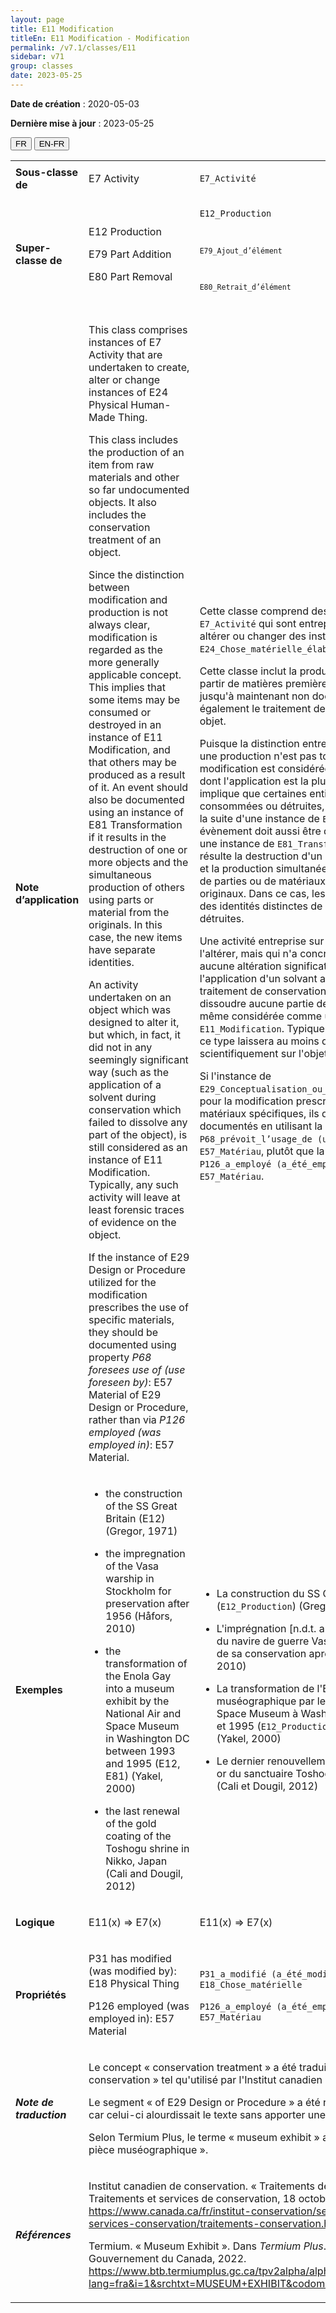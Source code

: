 ```yaml
---
layout: page
title: E11 Modification
titleEn: E11 Modification - Modification
permalink: /v7.1/classes/E11
sidebar: v71
group: classes
date: 2023-05-25
---
```


**Date de création** : 2020-05-03

**Dernière mise à jour** : 2023-05-25

<div class="lang-buttons">
 <button id="fr" class="activate">FR</button>
 <button id="en-fr">EN-FR</button>
</div>

<table>
<tbody>
<tr>
<td><strong>Sous-classe de</strong></td>
<td class="en">
<p>E7 Activity</p>
</td>
<td>
<p><code class="language-plaintext highlighter-rouge">E7_Activité</code></p>
</td>
</tr>
<tr>
<td><strong>Super-classe de</strong></td>
<td class="en">
<p>E12 Production </p>
<p>E79 Part Addition </p>
<p>E80 Part Removal</p>
</td>
<td>
<p><code class="language-plaintext highlighter-rouge">E12_Production</p>
<p><code class="language-plaintext highlighter-rouge">E79_Ajout_d’élément</code></p>
<p><code class="language-plaintext highlighter-rouge">E80_Retrait_d’élément</code></p>
</td>
</tr>
<tr>
<td><strong>Note d’application</strong></td>
<td class="en">
<p>This class comprises instances of E7 Activity that are undertaken to create, alter or change instances of E24 Physical Human-Made Thing. </p>
<p>This class includes the production of an item from raw materials and other so far undocumented objects. It also includes the conservation treatment of an object. </p>
<p>Since the distinction between modification and production is not always clear, modification is regarded as the more generally applicable concept. This implies that some items may be consumed or destroyed in an instance of E11 Modification, and that others may be produced as a result of it. An event should also be documented using an instance of E81 Transformation if it results in the destruction of one or more objects and the simultaneous production of others using parts or material from the originals. In this case, the new items have separate identities. </p>
<p>An activity undertaken on an object which was designed to alter it, but which, in fact, it did not in any seemingly significant way (such as the application of a solvent during conservation which failed to dissolve any part of the object), is still considered as an instance of E11 Modification. Typically, any such activity will leave at least forensic traces of evidence on the object. </p>
<p>If the instance of E29 Design or Procedure utilized for the modification prescribes the use of specific materials, they should be documented using property <em>P68 foresees use of (use foreseen by)</em>: E57 Material of E29 Design or Procedure, rather than via <em>P126 employed (was employed in)</em>: E57 Material.</p>
</td>
<td>
<p>Cette classe comprend des instances de <code class="language-plaintext highlighter-rouge">E7_Activité</code> qui sont entreprises pour créer, altérer ou changer des instances de <code class="language-plaintext highlighter-rouge">E24_Chose_matérielle_élaborée_par_l’humain</code>.</p>
<p>Cette classe inclut la production d'une entité à partir de matières premières et d'autres objets jusqu'à maintenant non documentés. Elle inclut également le traitement de conservation d'un objet.</p>
<p>Puisque la distinction entre une modification et une production n'est pas toujours claire, la modification est considérée comme le concept dont l'application est la plus générale. Cela implique que certaines entités peuvent être consommées ou détruites, mais aussi produites à la suite d'une instance de <code class="language-plaintext highlighter-rouge">E11_Modification</code>. Un évènement doit aussi être documenté en utilisant une instance de <code class="language-plaintext highlighter-rouge">E81_Transformation</code> s'il en résulte la destruction d'un ou de plusieurs objets et la production simultanée d'autres objets issus de parties ou de matériaux provenant des originaux. Dans ce cas, les nouvelles entités ont des identités distinctes de celles des entités détruites.</p>
<p>Une activité entreprise sur un objet en vue de l'altérer, mais qui n'a concrètement produit aucune altération significative (comme l'application d'un solvant au cours d'un traitement de conservation qui n'a permis de dissoudre aucune partie de l'objet) est quand même considérée comme une instance de <code class="language-plaintext highlighter-rouge">E11_Modification</code>. Typiquement, toute activité de ce type laissera au moins des traces décelables scientifiquement sur l'objet.</p>
<p>Si l'instance de <code class="language-plaintext highlighter-rouge">E29_Conceptualisation_ou_procédure</code> utilisée pour la modification prescrit l'utilisation de matériaux spécifiques, ils doivent être documentés en utilisant la propriété <code class="language-plaintext highlighter-rouge">P68_prévoit_l’usage_de (usage_prévu_de)</code> : <code class="language-plaintext highlighter-rouge">E57_Matériau</code>, plutôt que la propriété <code class="language-plaintext highlighter-rouge">P126_a_employé (a_été_employé_dans)</code> : <code class="language-plaintext highlighter-rouge">E57_Matériau</code>.</p>
<p>  </p>
</td>
</tr>
<tr>
<td><strong>Exemples</strong></td>
<td class="en">
<ul>
<li><p> the construction of the SS Great Britain (E12) (Gregor, 1971)</p>
</li>
<li><p>the impregnation of the Vasa warship in Stockholm for preservation after 1956 (Håfors, 2010)</p>
</li>
<li><p>the transformation of the Enola Gay into a museum exhibit by the National Air and Space Museum in Washington DC between 1993 and 1995 (E12, E81) (Yakel, 2000)</p>
</li>
<li><p>the last renewal of the gold coating of the Toshogu shrine in Nikko, Japan (Cali and Dougil, 2012)</p>
</li>
</ul>
</td>
<td>
<ul>
<li><p>La construction du SS Great Britain (<code class="language-plaintext highlighter-rouge">E12_Production</code>) (Gregor, 1971)</p>
</li>
<li><p>L'imprégnation [n.d.t. au polyéthylène glycol] du navire de guerre Vasa à Stockholm en vue de sa conservation après 1956 (Håfors, 2010)</p>
</li>
<li><p>La transformation de l'Enola Gay en une pièce muséographique par le National Air and Space Museum à Washington DC entre 1993 et 1995 (<code class="language-plaintext highlighter-rouge">E12_Production</code>, <code class="language-plaintext highlighter-rouge">E81_Transformation</code>) (Yakel, 2000)</p>
</li>
<li><p>Le dernier renouvellement du revêtement en or du sanctuaire Toshogu à Nikko au Japon (Cali et Dougil, 2012)</p>
</li>
</ul>
</td>
</tr>
<tr>
<td><strong>Logique</strong></td>
<td class="en">
<p>E11(x) ⇒ E7(x)</p>
</td>
<td>
<p>E11(x) ⇒ E7(x)</p>
</td>
</tr>
<tr>
<td><strong>Propriétés</strong></td>
<td class="en">
<p>P31 has modified (was modified by): E18 Physical Thing </p>
<p>P126 employed (was employed in): E57 Material</p>
</td>
<td>
<p><code class="language-plaintext highlighter-rouge">P31_a_modifié (a_été_modifié_par)</code> : <code class="language-plaintext highlighter-rouge">E18_Chose_matérielle</code></p>
<p><code class="language-plaintext highlighter-rouge">P126_a_employé (a_été_employé_dans)</code> : <code class="language-plaintext highlighter-rouge">E57_Matériau</code></p>
</td>
</tr>
<tr>
<td><strong><em>Note de traduction</em></strong></td>
<td colspan="2">
<p>Le concept « conservation treatment » a été traduit par « traitement de conservation » tel qu'utilisé par l'Institut canadien de conservation.</p>
<p>Le segment « of E29 Design or Procedure » a été retiré de la traduction car celui-ci alourdissait le texte sans apporter une précision nécessaire. </p>
<p>Selon Termium Plus, le terme « museum exhibit » a été traduit par « pièce muséographique ».</p>
</td>
</tr>
<tr>
<td><strong><em>Références</em></strong></td>
<td colspan="2">
<p>Institut canadien de conservation. « Traitements de conservation ». Traitements et services de conservation, 18 octobre 2022.<a href="https://www.canada.ca/fr/institut-conservation/services/traitements-services-conservation/traitements-conservation.html"><span class="underline"> </span></a><a href="https://www.canada.ca/fr/institut-conservation/services/traitements-services-conservation/traitements-conservation.html"><span class="underline">https://www.canada.ca/fr/institut-conservation/services/traitements-services-conservation/traitements-conservation.html</span></a>.</p>
<p>Termium. « Museum Exhibit ». Dans <em>Termium Plus</em>. Ottawa, CA-ON: Gouvernement du Canada, 2022.<a href="https://www.btb.termiumplus.gc.ca/tpv2alpha/alpha-fra.html?lang=fra&i=1&srchtxt=MUSEUM+EXHIBIT&codom2nd_wet=1#resultrecs"><span class="underline"> </span></a><a href="https://www.btb.termiumplus.gc.ca/tpv2alpha/alpha-fra.html?lang=fra&i=1&srchtxt=MUSEUM+EXHIBIT&codom2nd_wet=1#resultrecs"><span class="underline">https://www.btb.termiumplus.gc.ca/tpv2alpha/alpha-fra.html?lang=fra&i=1&srchtxt=MUSEUM+EXHIBIT&codom2nd_wet=1#resultrecs</span></a>.</p>
</td>
</tr>
</tbody>
</table>
